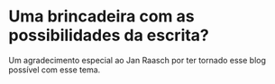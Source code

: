 # Uma brincadeira com as possibilidades da escrita?

Um agradecimento especial ao Jan Raasch por ter tornado esse blog possível com esse tema.
